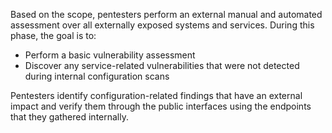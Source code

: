 Based on the scope, pentesters perform an external manual and automated assessment over all externally exposed systems and services. During this phase, the goal is to:

- Perform a basic vulnerability assessment
- Discover any service-related vulnerabilities that were not detected during internal configuration scans

Pentesters identify configuration-related findings that have an external impact and verify them through the public interfaces using the endpoints that they gathered internally.